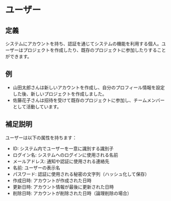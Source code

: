 # ユーザー

## 定義

システムにアカウントを持ち、認証を通じてシステムの機能を利用する個人。ユーザーはプロジェクトを作成したり、既存のプロジェクトに参加したりすることができます。

## 例

- 山田太郎さんは新しいアカウントを作成し、自分のプロフィール情報を設定した後、新しいプロジェクトを作成しました。
- 佐藤花子さんは招待を受けて既存のプロジェクトに参加し、チームメンバーとして活動しています。

## 補足説明

ユーザーは以下の属性を持ちます：
- ID: システム内でユーザーを一意に識別する識別子
- ログイン名: システムへのログインに使用される名前
- メールアドレス: 通知や認証に使用される連絡先
- 名前: ユーザーの表示名
- パスワード: 認証に使用される秘密の文字列（ハッシュ化して保存）
- 作成日時: アカウントが作成された日時
- 更新日時: アカウント情報が最後に更新された日時
- 削除日時: アカウントが削除された日時（論理削除の場合）
